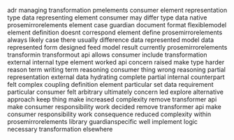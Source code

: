 adr managing transformation pmelements consumer element representation type data representing element consumer may differ type data native prosemirrorelements element case guardian document format flexiblemodel element definition doesnt correspond element define prosemirrorelements always likely case there usually difference data represented model data represented form designed feed model result currently prosemirrorelements transformin transformout api allows consumer include transformation external internal type element worked api concern raised make type harder reason term writing term reasoning consumer thing wrong reasoning partial representation external data hydrating complete partial internal counterpart felt complex coupling definition element particular set data requirement particular consumer felt arbitrary ultimately concern led explore alternative approach keep thing make increased complexity remove transformer api make consumer responsibility work decided remove transformer api make consumer responsibility work consequence reduced complexity within prosemirrorelements library guardianspecific well implement logic necessary transformation elsewhere